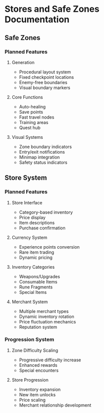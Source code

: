 # Stores and Safe Zones Documentation

## Safe Zones

### Planned Features
1. Generation
   - Procedural layout system
   - Fixed checkpoint locations
   - Enemy-free boundaries
   - Visual boundary markers

2. Core Functions
   - Auto-healing
   - Save points
   - Fast travel nodes
   - Training areas
   - Quest hub

3. Visual Systems
   - Zone boundary indicators
   - Entry/exit notifications
   - Minimap integration
   - Safety status indicators

## Store System

### Planned Features
1. Store Interface
   - Category-based inventory
   - Price display
   - Item descriptions
   - Purchase confirmation

2. Currency System
   - Experience points conversion
   - Rare item trading
   - Dynamic pricing

3. Inventory Categories
   - Weapons/Upgrades
   - Consumable Items
   - Rune Fragments
   - Special Items

4. Merchant System
   - Multiple merchant types
   - Dynamic inventory rotation
   - Price fluctuation mechanics
   - Reputation system

### Progression System
1. Zone Difficulty Scaling
   - Progressive difficulty increase
   - Enhanced rewards
   - Special encounters

2. Store Progression
   - Inventory expansion
   - New item unlocks
   - Price scaling
   - Merchant relationship development